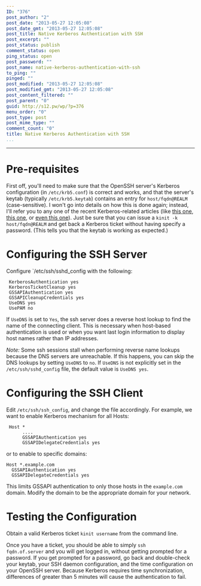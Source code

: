 ```yaml
---
ID: "376"
post_author: "2"
post_date: "2013-05-27 12:05:08"
post_date_gmt: "2013-05-27 12:05:08"
post_title: Native Kerberos Authentication with SSH
post_excerpt: ""
post_status: publish
comment_status: open
ping_status: open
post_password: ""
post_name: native-kerberos-authentication-with-ssh
to_ping: ""
pinged: ""
post_modified: "2013-05-27 12:05:08"
post_modified_gmt: "2013-05-27 12:05:08"
post_content_filtered: ""
post_parent: "0"
guid: http://s12.pw/wp/?p=376
menu_order: "0"
post_type: post
post_mime_type: ""
comment_count: "0"
title: Native Kerberos Authentication with SSH
...
```

---

<h1>Pre-requisites</h1>

First off, you'll need to make sure that the OpenSSH server's Kerberos configuration (in <code>/etc/krb5.conf</code>) is correct and works, and that the server's keytab (typically <code>/etc/krb5.keytab</code>) contains an entry for <code>host/fqdn@REALM</code> (case-sensitive). I won't go into details on how this is done again; instead, I'll refer you to any one of the recent Kerberos-related articles (like <a href="http://blog.scottlowe.org/2006/08/08/linux-active-directory-and-windows-server-2003-r2-revisited/">this one</a>, <a href="http://blog.scottlowe.org/2006/08/15/solaris-10-and-active-directory-integration/">this one</a>, or <a href="http://blog.scottlowe.org/2006/08/21/more-on-kerberos-authentication-against-active-directory/">even this one</a>). Just be sure that you can issue a <code>kinit -k host/fqdn@REALM</code> and get back a Kerberos ticket without having specify a password. (This tells you that the keytab is working as expected.)

<h1>Configuring the SSH Server</h1>

Configure `/etc/ssh/sshd_config with the following:

<pre><code> KerberosAuthentication yes
 KerberosTicketCleanup yes
 GSSAPIAuthentication yes
 GSSAPICleanupCredentials yes
 UseDNS yes
 UsePAM no
</code></pre>

If <code>UseDNS</code> is set to <code>Yes</code>, the ssh server does a reverse host lookup to find the name of the connecting client. This is necessary when host-based authentication is used or when you want last login
information to display host names rather than IP addresses.

<em>Note:</em> Some ssh sessions stall when performing reverse name lookups because the DNS servers are unreachable. If this happens, you can skip the DNS lookups by setting <code>UseDNS</code> to <code>no</code>. If <code>UseDNS</code> is not explicitly set in the <code>/etc/ssh/sshd_config</code> file, the default value is <code>UseDNS yes</code>.

<h1>Configuring the SSH Client</h1>

Edit <code>/etc/ssh/ssh_config</code>, and change the file accordingly. For
example, we want to enable Kerberos mechanism for all Hosts:

<pre><code> Host *
      ....
      GSSAPIAuthentication yes
      GSSAPIDelegateCredentials yes
</code></pre>

or to enable to specific domains:

<pre><code>Host *.example.com
  GSSAPIAuthentication yes
  GSSAPIDelegateCredentials yes
</code></pre>

This limits GSSAPI authentication to only those hosts in the <code>example.com</code> domain. Modify the domain to be the appropriate domain for your network.

<h1>Testing the Configuration</h1>

Obtain a valid Kerberos ticket <code>kinit username</code> from the command line.

Once you have a ticket, you should be able to simply <code>ssh fqdn.of.server</code> and you will get logged in, without getting prompted for a password. If you get prompted for a password, go back and double-check your keytab, your SSH daemon configuration, and the time configuration on your OpenSSH server. Because Kerberos requires time synchronization, differences of greater than 5 minutes will cause the authentication to fail.

